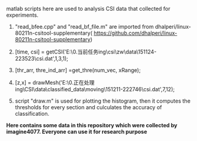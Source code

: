 matlab scripts here are used to analysis CSI data that collected for experiments.

1. "read_bfee.cpp" and "read_bf_file.m" are imported from dhalperi/linux-80211n-csitool-supplementary( https://github.com/dhalperi/linux-80211n-csitool-supplementary)

2. [time, csi] = getCSI('E:\0.当前任务ing\csi\zw\data\151124-223523\csi.dat',1,3,1);

3. [thr_arr, thre_ind_arr] =get_thre(num_vec, xRange);

4. [z,x] = drawMesh('E:\0.正在处理ing\CSI\data\classified_data\moving\151211-222746\csi.dat',7,12);

5. script "draw.m" is used for plotting the histogram, then it computes the thresholds for every section and culculates the accuracy of classification.

**Here contains some data in this repository which were collected by imagine4077. Everyone can use it for research purpose**
